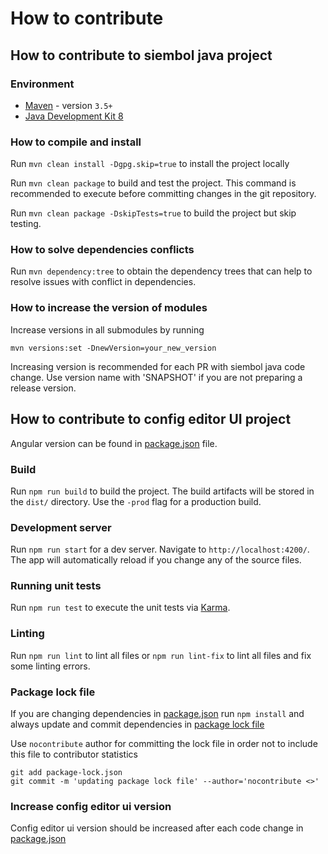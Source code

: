 # How to contribute
## How to contribute to siembol java project

### Environment
- [Maven](https://maven.apache.org/guides/) - version `3.5+`
- [Java Development Kit 8](https://jdk.java.net/)

### How to compile and install
Run `mvn clean install -Dgpg.skip=true` to install the project locally 

Run `mvn clean package` to build and test the project. This command is recommended to execute before committing changes in the git repository.

Run `mvn clean package -DskipTests=true` to build the project but skip testing.
### How to solve dependencies conflicts

Run `mvn dependency:tree` to obtain the dependency trees that can help to resolve issues with conflict in dependencies.

### How to increase the version of modules
Increase versions in all submodules by running
```
mvn versions:set -DnewVersion=your_new_version
```
Increasing version is recommended for each PR with siembol java code change. Use version name with 'SNAPSHOT' if you are not preparing a release version.

## How to contribute to config editor UI project

Angular version can be found in [package.json](/config-editor/config-editor-ui/package.json) file.


### Build

Run `npm run build` to build the project. The build artifacts will be stored in the `dist/` directory. Use the `-prod` flag for a production build.

### Development server

Run `npm run start` for a dev server. Navigate to `http://localhost:4200/`. The app will automatically reload if you change any of the source files.

### Running unit tests

Run `npm run test` to execute the unit tests via [Karma](https://karma-runner.github.io).

### Linting

Run `npm run lint` to lint all files or `npm run lint-fix` to lint all files and fix some linting errors.

### Package lock file
If you are changing dependencies in [package.json](/config-editor/config-editor-ui/package.json)  run `npm install` and  always update and commit dependencies in [package lock file](/config-editor/config-editor-ui/package-lock.json)

Use `nocontribute` author for committing the lock file in order not to include this file to contributor statistics
```
git add package-lock.json
git commit -m 'updating package lock file' --author='nocontribute <>'
```

### Increase config editor ui version
Config editor ui version should be increased after each code change in [package.json](/config-editor/config-editor-ui/package.json)
